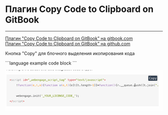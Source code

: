 # Плагин Copy Code to Clipboard on GitBook #

---

[Плагин "Copy Code to Clipboard on GitBook" на gitbook.com](https://plugins.gitbook.com/plugin/copy-code-button)  
[Плагин "Copy Code to Clipboard on GitBook" на github.com](https://github.com/WebEngage/gitbook-plugin-copy-code-button)  

Кнопка "Copy" для блочного выделения икопирования кода

\```language example code block \```

![Пример кнопки COPY](_pic/gitbook-plugin-copy-code-button.gif)